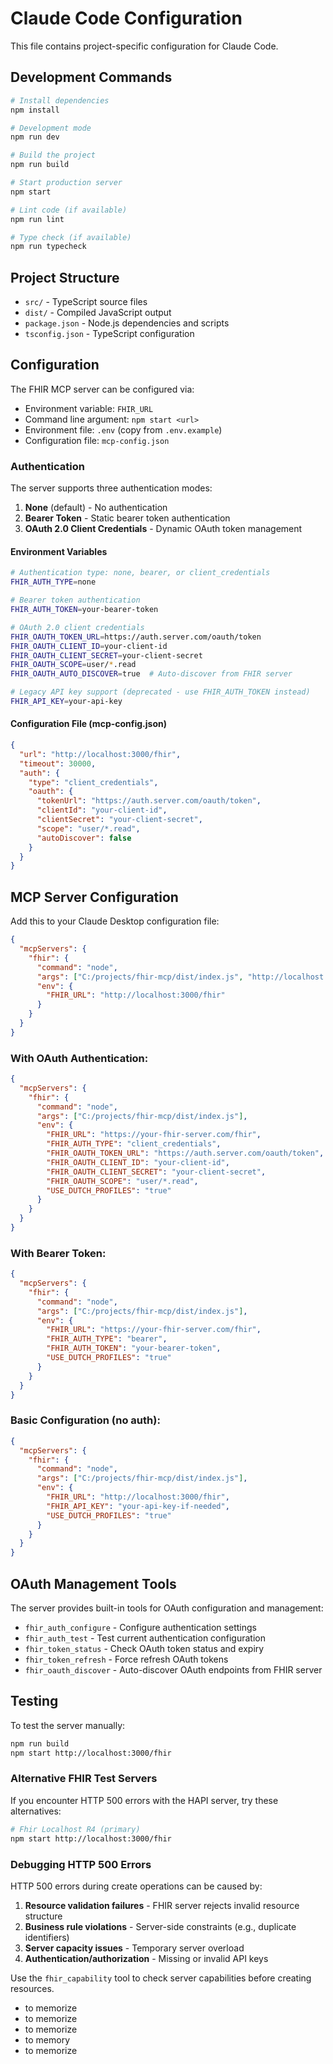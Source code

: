 # Claude Code Configuration

This file contains project-specific configuration for Claude Code.

## Development Commands

```bash
# Install dependencies
npm install

# Development mode
npm run dev

# Build the project
npm run build

# Start production server
npm start

# Lint code (if available)
npm run lint

# Type check (if available)  
npm run typecheck
```

## Project Structure

- `src/` - TypeScript source files
- `dist/` - Compiled JavaScript output
- `package.json` - Node.js dependencies and scripts
- `tsconfig.json` - TypeScript configuration

## Configuration

The FHIR MCP server can be configured via:
- Environment variable: `FHIR_URL`
- Command line argument: `npm start <url>`
- Environment file: `.env` (copy from `.env.example`)
- Configuration file: `mcp-config.json`

### Authentication

The server supports three authentication modes:

1. **None** (default) - No authentication
2. **Bearer Token** - Static bearer token authentication
3. **OAuth 2.0 Client Credentials** - Dynamic OAuth token management

#### Environment Variables

```bash
# Authentication type: none, bearer, or client_credentials
FHIR_AUTH_TYPE=none

# Bearer token authentication
FHIR_AUTH_TOKEN=your-bearer-token

# OAuth 2.0 client credentials
FHIR_OAUTH_TOKEN_URL=https://auth.server.com/oauth/token
FHIR_OAUTH_CLIENT_ID=your-client-id
FHIR_OAUTH_CLIENT_SECRET=your-client-secret
FHIR_OAUTH_SCOPE=user/*.read
FHIR_OAUTH_AUTO_DISCOVER=true  # Auto-discover from FHIR server

# Legacy API key support (deprecated - use FHIR_AUTH_TOKEN instead)
FHIR_API_KEY=your-api-key
```

#### Configuration File (mcp-config.json)

```json
{
  "url": "http://localhost:3000/fhir",
  "timeout": 30000,
  "auth": {
    "type": "client_credentials",
    "oauth": {
      "tokenUrl": "https://auth.server.com/oauth/token",
      "clientId": "your-client-id",
      "clientSecret": "your-client-secret",
      "scope": "user/*.read",
      "autoDiscover": false
    }
  }
}
```

## MCP Server Configuration

Add this to your Claude Desktop configuration file:

```json
{
  "mcpServers": {
    "fhir": {
      "command": "node",
      "args": ["C:/projects/fhir-mcp/dist/index.js", "http://localhost:3000/fhir"],
      "env": {
        "FHIR_URL": "http://localhost:3000/fhir"
      }
    }
  }
}
```

### With OAuth Authentication:

```json
{
  "mcpServers": {
    "fhir": {
      "command": "node",
      "args": ["C:/projects/fhir-mcp/dist/index.js"],
      "env": {
        "FHIR_URL": "https://your-fhir-server.com/fhir",
        "FHIR_AUTH_TYPE": "client_credentials",
        "FHIR_OAUTH_TOKEN_URL": "https://auth.server.com/oauth/token",
        "FHIR_OAUTH_CLIENT_ID": "your-client-id",
        "FHIR_OAUTH_CLIENT_SECRET": "your-client-secret",
        "FHIR_OAUTH_SCOPE": "user/*.read",
        "USE_DUTCH_PROFILES": "true"
      }
    }
  }
}
```

### With Bearer Token:

```json
{
  "mcpServers": {
    "fhir": {
      "command": "node",
      "args": ["C:/projects/fhir-mcp/dist/index.js"],
      "env": {
        "FHIR_URL": "https://your-fhir-server.com/fhir",
        "FHIR_AUTH_TYPE": "bearer",
        "FHIR_AUTH_TOKEN": "your-bearer-token",
        "USE_DUTCH_PROFILES": "true"
      }
    }
  }
}
```

### Basic Configuration (no auth):

```json
{
  "mcpServers": {
    "fhir": {
      "command": "node",
      "args": ["C:/projects/fhir-mcp/dist/index.js"],
      "env": {
        "FHIR_URL": "http://localhost:3000/fhir",
        "FHIR_API_KEY": "your-api-key-if-needed",
        "USE_DUTCH_PROFILES": "true"
      }
    }
  }
}
```

## OAuth Management Tools

The server provides built-in tools for OAuth configuration and management:

- `fhir_auth_configure` - Configure authentication settings
- `fhir_auth_test` - Test current authentication configuration
- `fhir_token_status` - Check OAuth token status and expiry
- `fhir_token_refresh` - Force refresh OAuth tokens
- `fhir_oauth_discover` - Auto-discover OAuth endpoints from FHIR server

## Testing

To test the server manually:
```bash
npm run build
npm start http://localhost:3000/fhir
```

### Alternative FHIR Test Servers

If you encounter HTTP 500 errors with the HAPI server, try these alternatives:

```bash
# Fhir Localhost R4 (primary)
npm start http://localhost:3000/fhir
```

### Debugging HTTP 500 Errors

HTTP 500 errors during create operations can be caused by:
1. **Resource validation failures** - FHIR server rejects invalid resource structure
2. **Business rule violations** - Server-side constraints (e.g., duplicate identifiers)
3. **Server capacity issues** - Temporary server overload
4. **Authentication/authorization** - Missing or invalid API keys

Use the `fhir_capability` tool to check server capabilities before creating resources.
- to memorize
- to memorize
- to memorize
- to memory
- to memorize